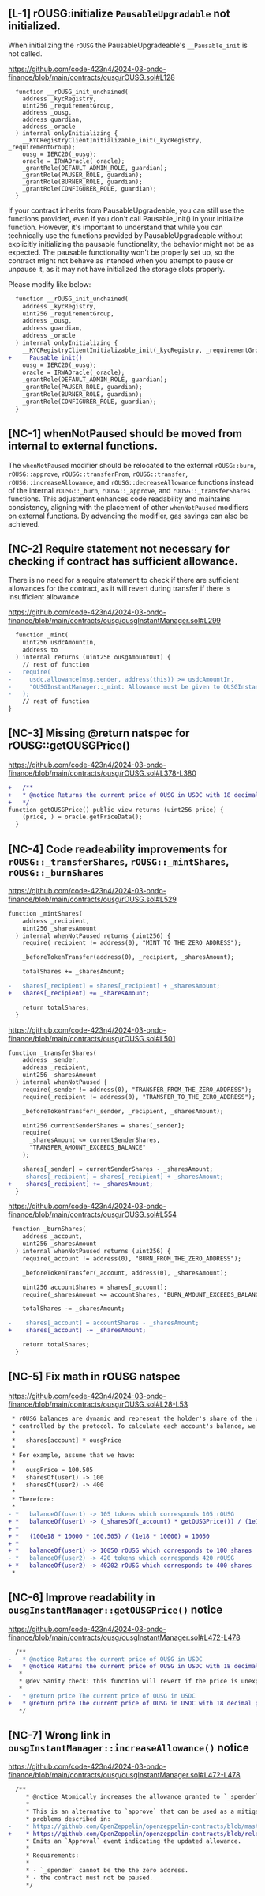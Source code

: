 **[L-1] rOUSG:initialize `PausableUpgradable` not initialized.**
-

When initializing the `rOUSG` the PausableUpgradeable's `__Pausable_init` is not called.

https://github.com/code-423n4/2024-03-ondo-finance/blob/main/contracts/ousg/rOUSG.sol#L128
```solidity
  function __rOUSG_init_unchained(
    address _kycRegistry,
    uint256 _requirementGroup,
    address _ousg,
    address guardian,
    address _oracle
  ) internal onlyInitializing {
    __KYCRegistryClientInitializable_init(_kycRegistry, _requirementGroup);
    ousg = IERC20(_ousg);
    oracle = IRWAOracle(_oracle);
    _grantRole(DEFAULT_ADMIN_ROLE, guardian);
    _grantRole(PAUSER_ROLE, guardian);
    _grantRole(BURNER_ROLE, guardian);
    _grantRole(CONFIGURER_ROLE, guardian);
  }
```
If your contract inherits from PausableUpgradeable, you can still use the functions provided, even if you don't call Pausable_init() in your initialize function. However, it's important to understand that while you can technically use the functions provided by PausableUpgradeable without explicitly initializing the pausable functionality, the behavior might not be as expected. The pausable functionality won't be properly set up, so the contract might not behave as intended when you attempt to pause or unpause it, as it may not have initialized the storage slots properly.

Please modify like below:
```diff
  function __rOUSG_init_unchained(
    address _kycRegistry,
    uint256 _requirementGroup,
    address _ousg,
    address guardian,
    address _oracle
  ) internal onlyInitializing {
    __KYCRegistryClientInitializable_init(_kycRegistry, _requirementGroup);
+   __Pausable_init()
    ousg = IERC20(_ousg);
    oracle = IRWAOracle(_oracle);
    _grantRole(DEFAULT_ADMIN_ROLE, guardian);
    _grantRole(PAUSER_ROLE, guardian);
    _grantRole(BURNER_ROLE, guardian);
    _grantRole(CONFIGURER_ROLE, guardian);
  }
```

**[NC-1] whenNotPaused should be moved from internal to external functions.**
-
The `whenNotPaused` modifier should be relocated to the external `rOUSG::burn`, `rOUSG::approve`, `rOUSG::transferFrom`, `rOUSG::transfer`, `rOUSG::increaseAllowance`, and `rOUSG::decreaseAllowance` functions instead of the internal `rOUSG::_burn`, `rOUSG::_approve`, and `rOUSG::_transferShares` functions. This adjustment enhances code readability and maintains consistency, aligning with the placement of other `whenNotPaused` modifiers on external functions. By advancing the modifier, gas savings can also be achieved.

**[NC-2] Require statement not necessary for checking if contract has sufficient allowance.**
-
There is no need for a require statement to check if there are sufficient allowances for the contract, as it will revert during transfer if there is insufficient allowance.

https://github.com/code-423n4/2024-03-ondo-finance/blob/main/contracts/ousg/ousgInstantManager.sol#L299

```diff
  function _mint(
    uint256 usdcAmountIn,
    address to
  ) internal returns (uint256 ousgAmountOut) {
    // rest of function
-   require(
-     usdc.allowance(msg.sender, address(this)) >= usdcAmountIn,
-     "OUSGInstantManager::_mint: Allowance must be given to OUSGInstantManager"
-   );
    // rest of function
}

```


**[NC-3] Missing @return natspec for rOUSG::getOUSGPrice()**
-
https://github.com/code-423n4/2024-03-ondo-finance/blob/main/contracts/ousg/rOUSG.sol#L378-L380
```diff
+   /**
+   * @notice Returns the current price of OUSG in USDC with 18 decimals of precision
+   */
function getOUSGPrice() public view returns (uint256 price) {
    (price, ) = oracle.getPriceData();
  }
```

**[NC-4] Code readeability improvements for `rOUSG::_transferShares`, `rOUSG::_mintShares`, `rOUSG::_burnShares`**
-
https://github.com/code-423n4/2024-03-ondo-finance/blob/main/contracts/ousg/rOUSG.sol#L529
```diff
function _mintShares(
    address _recipient,
    uint256 _sharesAmount
  ) internal whenNotPaused returns (uint256) {
    require(_recipient != address(0), "MINT_TO_THE_ZERO_ADDRESS");

    _beforeTokenTransfer(address(0), _recipient, _sharesAmount);

    totalShares += _sharesAmount;

-   shares[_recipient] = shares[_recipient] + _sharesAmount;
+   shares[_recipient] += _sharesAmount;

    return totalShares;
  }
```

https://github.com/code-423n4/2024-03-ondo-finance/blob/main/contracts/ousg/rOUSG.sol#L501
```diff
function _transferShares(
    address _sender,
    address _recipient,
    uint256 _sharesAmount
  ) internal whenNotPaused {
    require(_sender != address(0), "TRANSFER_FROM_THE_ZERO_ADDRESS");
    require(_recipient != address(0), "TRANSFER_TO_THE_ZERO_ADDRESS");

    _beforeTokenTransfer(_sender, _recipient, _sharesAmount);

    uint256 currentSenderShares = shares[_sender];
    require(
      _sharesAmount <= currentSenderShares,
      "TRANSFER_AMOUNT_EXCEEDS_BALANCE"
    );

    shares[_sender] = currentSenderShares - _sharesAmount;
-    shares[_recipient] = shares[_recipient] + _sharesAmount;
+    shares[_recipient] += _sharesAmount;
  }
```

https://github.com/code-423n4/2024-03-ondo-finance/blob/main/contracts/ousg/rOUSG.sol#L554
```diff
 function _burnShares(
    address _account,
    uint256 _sharesAmount
  ) internal whenNotPaused returns (uint256) {
    require(_account != address(0), "BURN_FROM_THE_ZERO_ADDRESS");

    _beforeTokenTransfer(_account, address(0), _sharesAmount);

    uint256 accountShares = shares[_account];
    require(_sharesAmount <= accountShares, "BURN_AMOUNT_EXCEEDS_BALANCE");

    totalShares -= _sharesAmount;

-    shares[_account] = accountShares - _sharesAmount;   
+    shares[_account] -= _sharesAmount;

    return totalShares;
  }
```

**[NC-5] Fix math in rOUSG natspec**
-
https://github.com/code-423n4/2024-03-ondo-finance/blob/main/contracts/ousg/rOUSG.sol#L28-L53
```diff
 * rOUSG balances are dynamic and represent the holder's share of the underlying OUSG
 * controlled by the protocol. To calculate each account's balance, we do
 *
 *   shares[account] * ousgPrice
 *
 * For example, assume that we have:
 *
 *   ousgPrice = 100.505
 *   sharesOf(user1) -> 100
 *   sharesOf(user2) -> 400
 *
 * Therefore:
 *  
- *   balanceOf(user1) -> 105 tokens which corresponds 105 rOUSG
+ *   balanceOf(user1) -> (_sharesOf(_account) * getOUSGPrice()) / (1e18 * OUSG_TO_ROUSG_SHARES_MULTIPLIER);
+ *
+ *   (100e18 * 10000 * 100.505) / (1e18 * 10000) = 10050
+ *     
+ *   balanceOf(user1) -> 10050 rOUSG which corresponds to 100 shares
- *   balanceOf(user2) -> 420 tokens which corresponds 420 rOUSG
+ *   balanceOf(user2) -> 40202 rOUSG which corresponds to 400 shares 
 *
```


**[NC-6] Improve readability in `ousgInstantManager::getOUSGPrice()` notice**
-
https://github.com/code-423n4/2024-03-ondo-finance/blob/main/contracts/ousg/ousgInstantManager.sol#L472-L478
```diff
  /**
-   * @notice Returns the current price of OUSG in USDC
+   * @notice Returns the current price of OUSG in USDC with 18 decimal precision
   *
   * @dev Sanity check: this function will revert if the price is unexpectedly low
   *
-   * @return price The current price of OUSG in USDC 
+   * @return price The current price of OUSG in USDC with 18 decimal precision
   */
```

**[NC-7] Wrong link in `ousgInstantManager::increaseAllowance()` notice**
-
https://github.com/code-423n4/2024-03-ondo-finance/blob/main/contracts/ousg/ousgInstantManager.sol#L472-L478
```diff
  /**
     * @notice Atomically increases the allowance granted to `_spender` by the caller by `_addedValue`.
     *
     * This is an alternative to `approve` that can be used as a mitigation for
     * problems described in:
-    * https://github.com/OpenZeppelin/openzeppelin-contracts/blob/master/contracts/token/ERC20/IERC20.sol#L42
+    * https://github.com/OpenZeppelin/openzeppelin-contracts/blob/release-v4.7/contracts/token/ERC20/IERC20.sol#L57
     * Emits an `Approval` event indicating the updated allowance.
     *
     * Requirements:
     *
     * - `_spender` cannot be the the zero address.
     * - the contract must not be paused.
     */
```